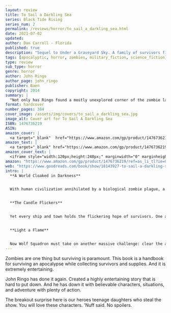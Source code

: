 ```yaml
---
layout: review
title: To Sail a Darkling Sea
series: Black Tide Rising
series_num: 2
permalink: /reviews/horror/to_sail_a_darkling_sea.html
date: 2021-07-02
updated: 
author: Dan Carroll - Florida
published: true
description: "Sequel to Under a Graveyard Sky. A family of survivors fights back against a zombie plague that has brought down civilization."
tags: [apocalyptic, horror, zombies, military_fiction, science_fiction]
type: review
sub_type: horror
genre: horror
author: John Ringo
author_page: john_ringo
publisher: Baen
copyright: 2014
summary: |
  "Not only has Ringo found a mostly unexplored corner of the zombie landscape, hes using the zombie frame to tackle a broader theme: the collapse and rebirth of civilization. The zombie scenes are exciting, sure, but its the human story that keeps us involved. A fine series."—Booklist
format: hardcover
number_pages: 384
cover_image: /assets/img/covers/to_sail_a_darkling_sea.jpg
image_alt: Cover art for To Sail A Darkling Sea
ISBN: 1476736219
ASIN: 
amazon_cover: |
  <a target="_blank"  href="https://www.amazon.com/gp/product/1476736219/ref=as_li_tl?ie=UTF8&camp=1789&creative=9325&creativeASIN=1476736219&linkCode=as2&tag=floridan21-20&linkId=a35bb8a7e106357d777884f6118802fb"><img border="0" src="//ws-na.amazon-adsystem.com/widgets/q?_encoding=UTF8&MarketPlace=US&ASIN=1476736219&ServiceVersion=20070822&ID=AsinImage&WS=1&Format=_SL250_&tag=floridan21-20" ></a>
amazon_text: |
  <a target="_blank" href="https://www.amazon.com/gp/product/1476736219/ref=as_li_tl?ie=UTF8&camp=1789&creative=9325&creativeASIN=1476736219&linkCode=as2&tag=floridan21-20&linkId=569e6126e1b010f7291f97bb37be4270">To Sail a Darkling Sea (2) (Black Tide Rising)</a>
amazon_cover_text: |
  <iframe style="width:120px;height:240px;" marginwidth="0" marginheight="0" scrolling="no" frameborder="0" src="//ws-na.amazon-adsystem.com/widgets/q?ServiceVersion=20070822&OneJS=1&Operation=GetAdHtml&MarketPlace=US&source=ac&ref=tf_til&ad_type=product_link&tracking_id=floridan21-20&marketplace=amazon&amp;region=US&placement=1476736219&asins=1476736219&linkId=7b45ade85d9b90d24e9d8d52f15e7bfe&show_border=false&link_opens_in_new_window=false&price_color=333333&title_color=0066c0&bg_color=ffffff"></iframe>
amazon: "https://www.amazon.com/gp/product/1476736219/ref=as_li_tl?ie=UTF8&tag=floridan21-20&camp=1789&creative=9325&linkCode=as2&creativeASIN=1476736219&linkId=bba5500b8a8015797c2aa455912016f9"
web: "https://www.goodreads.com/book/show/18143927-to-sail-a-darkling-sea"
intro: |
  **A World Cloaked in Darkness**


  With human civilization annihilated by a biological zombie plague, a rag-tag fleet of yachts and freighters known as Wolf Squadron scours the Atlantic, searching for survivors. Within every abandoned liner and carrier lurks a potential horde, safety can *never* be taken for granted, and death and turning into one of the enemy is only a moment away.


  **The Candle Flickers**


  Yet every ship and town holds the flickering hope of survivors. One and two from lifeboats, a dozen from a fishing village, a few hundred wrenched by fury and fire from a ship that once housed thousands...


  **Light a Flame**


  Now Wolf Squadron must take on another massive challenge: clear the assault carrier *USS Iwo Jima* of infected before the trapped Marines and sailors succumb to starvation. If Wolf Squadron can accomplish that task, an even tougher trial waits: an apocalyptic battle to win a new dawn for humanity. The war for civilization begins as the boats of the Wolf Squadron become a beacon of hope on a Darkling Sea.
---
```


Zombies are one thing but surviving is paramount. This book is a handbook for surviving an apocalypse while collecting survivors and supplies. And it is extremely entertaining.

John Ringo has done it again. Created a highly entertaining story that is hard to put down. And he has down it with believable characters, situations, and adventure with plenty of action. 

The breakout surprise here is our heroes teenage daughters who steal the show. You will love these characters. 'Nuff said. No spoilers.
